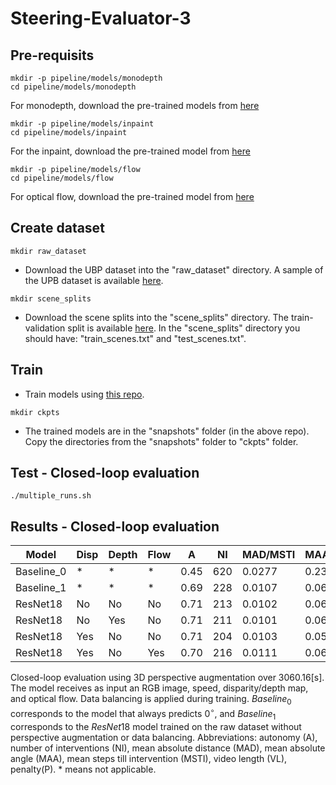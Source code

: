 # Steering-Evaluator-3

## Pre-requisits
```shell
mkdir -p pipeline/models/monodepth
cd pipeline/models/monodepth
```
For monodepth, download the pre-trained models from <a href='https://drive.google.com/drive/folders/18kTR4PaRlQIeEFJ2gNkiXYnFcTfyrRNH?usp=sharing'>here</a>

```shell
mkdir -p pipeline/models/inpaint
cd pipeline/models/inpaint
```
For the inpaint, download the pre-trained model from <a href='https://drive.google.com/drive/folders/1oeVxVnR5BIZ1QM-ClY6Xa4CogxTQzmZx?usp=sharing'>here</a>

```shell
mkdir -p pipeline/models/flow
cd pipeline/models/flow
```
For optical flow, download the pre-trained model from <a href='https://drive.google.com/drive/folders/1sahN3m6salz64fG8XFGuA0vYklkWYMNu?usp=sharing'>here</a>


## Create dataset

```shell
mkdir raw_dataset
```

* Download the UBP dataset into the "raw_dataset" directory. A sample of the UPB dataset is available <a href="https://drive.google.com/drive/folders/1p_2-_Xo-Wd9MCnkYqPfGyKs2BnbeApqn?usp=sharing">here</a>.

```shell
mkdir scene_splits
```

* Download the scene splits into the "scene_splits" directory. The train-validation split is available <a href="https://github.com/RobertSamoilescu/UPB-Dataset-Split">here</a>.
In the "scene_splits" directory you should have: "train_scenes.txt" and "test_scenes.txt".

## Train

* Train models using <a href='https://github.com/RobertSamoilescu/Steering-Network-2'>this repo</a>.
```shell
mkdir ckpts
```
* The trained models are in the "snapshots" folder (in the above repo). Copy the directories from the "snapshots" folder to "ckpts" folder.


## Test - Closed-loop evaluation
```shell
./multiple_runs.sh
```


## Results - Closed-loop evaluation

|Model      |Disp   |Depth    |Flow   |A    |NI   |MAD/MSTI   |MAA/MSTI   |VL+P     |
|-----------|-------|---------|-------|-----|-----|-----------|-----------|---------|
|Baseline_0 | *     | *       | *     | 0.45| 620 | 0.0277    | 0.2390    | 6780.16 |
|Baseline_1 | *     | *       | *     | 0.69| 228 | 0.0107    | 0.0675    | 4428.16 |
|ResNet18   | No    | No      | No    | 0.71| 213 | 0.0102    | 0.0637    | 4338.16 |
|ResNet18   | No    | Yes     | No    | 0.71| 211 | 0.0101    | 0.0631    | 4326.16 |
|ResNet18   | Yes   | No      | No    | 0.71| 204 | 0.0103    | 0.0583    | 4284.16 |
|ResNet18   | Yes   | No      | Yes   | 0.70| 216 | 0.0111    | 0.0661    | 4356.16 |

Closed-loop evaluation using 3D perspective augmentation over $3060.16$[s]. The model receives as input an RGB image, speed, disparity/depth map, and optical flow. Data balancing is applied during training. $Baseline_0$ corresponds to the model that always predicts $0^{\circ}$, and $Baseline_1$ corresponds to the $ResNet18$ model trained on the raw dataset without perspective augmentation or data balancing. Abbreviations: autonomy (A), number of interventions (NI), mean absolute distance (MAD), mean absolute angle (MAA), mean steps till intervention (MSTI), video length (VL), penalty(P). * means not applicable. 
